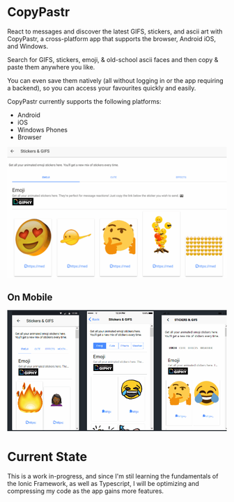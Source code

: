 # CopyPastr

React to messages and discover the latest GIFS, stickers, and ascii art with CopyPastr, a cross-platform app that supports the browser, Android iOS, and Windows. 

Search for GIFS, stickers, emoji, & old-school ascii faces and then copy & paste them anywhere you like. 

You can even save them natively (all without logging in or the app requiring a backend), so you can access your favourites quickly and easily.

CopyPastr currently supports the following platforms:
- Android
- iOS
- Windows Phones
- Browser

![CopyPastr in action](https://github.com/silvia-odwyer/copypastr/blob/master/screenshots/emoji_stickers.gif "CopyPastr in action")

## On Mobile
![In Action](https://github.com/silvia-odwyer/copypastr/blob/master/screenshots/emoji_stickers_devices.gif "In Action")
# Current State
This is a work in-progress, and since I'm stil learning the fundamentals of the Ionic Framework, as well as 
Typescript, I will be optimizing and compressing my code as the app gains more features.